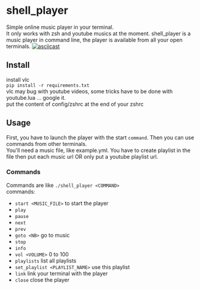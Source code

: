 # shell_player

Simple online music player in your terminal.  
It only works with zsh and youtube musics at the moment.
shell_player is a music player in command line, the player is available from all your open terminals.
[![asciicast](https://asciinema.org/a/a0ya64skxok2xdbwqxlbh94vc.png)](https://asciinema.org/a/a0ya64skxok2xdbwqxlbh94vc)
## Install

install vlc  
`pip install -r requirements.txt`  
vlc may bug with youtube videos, some tricks have to be done with youtube.lua ... google it.  
put the content of config/zshrc at the end of your zshrc  

## Usage

First, you have to launch the player with the start `command`.
Then you can use commands from other terminals.  
You'll need a music file, like example.yml. You have to create playlist in the file then put each music url OR only put a youtube playlist url.

### Commands
Commands are like `./shell_player <COMMAND>`  
commands:  
* `start <MUSIC_FILE>` to start the player
* `play`
* `pause`
* `next`
* `prev`
* `goto <NB>` go to music
* `stop`
* `info`
* `vol <VOLUME>` 0 to 100
* `playlists` list all playlists
* `set_playlist <PLAYLIST_NAME>` use this playlist
* `link` link your terminal with the player
* `close` close the player
